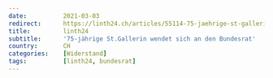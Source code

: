 ```yaml
---
date:          2021-03-03
redirect:      https://linth24.ch/articles/55114-75-jaehrige-st-gallerin-wendet-sich-an-den-bundesrat
title:         linth24
subtitle:      '75-jährige St.Gallerin wendet sich an den Bundesrat'
country:       CH
categories:    [Widerstand]
tags:          [linth24, bundesrat]
---
```

